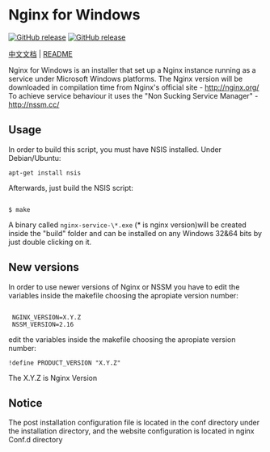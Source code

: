 Nginx for Windows
=================

[![GitHub release](https://img.shields.io/github/v/tag/hlinfocc/winginx.svg?label=release)](https://github.com/hlinfocc/winginx/releases)
[![GitHub release](https://img.shields.io/badge/Download-cf2727)](https://github.com/hlinfocc/winginx/releases)

[中文文档](README.md) | [README](README_EN.md)


Nginx for Windows is an installer that set up a Nginx instance
running as a service under Microsoft Windows platforms. 
The Nginx version will be downloaded in compilation time from Nginx's official site - http://nginx.org/
To achieve service behaviour it uses the "Non Sucking Service Manager" - http://nssm.cc/

Usage
-----

In order to build this script, you must have NSIS installed. Under Debian/Ubuntu:

```
apt-get install nsis
```
Afterwards, just build the NSIS script:

```

$ make
```
A binary called ``nginx-service-\*.exe`` (\* is nginx version)will be created inside the "build" folder and can be installed on
any Windows 32&64 bits by just double clicking on it.



New versions
------------

In order to use newer versions of Nginx or NSSM you have to edit the variables inside the makefile choosing the apropiate version number:

```

 NGINX_VERSION=X.Y.Z
 NSSM_VERSION=2.16
```

edit the variables inside the makefile choosing the apropiate version number:

```
!define PRODUCT_VERSION "X.Y.Z"
```

The X.Y.Z is Nginx Version

Notice
--------

The post installation configuration file is located in the conf directory under the installation directory, and the website configuration is located in nginx Conf.d directory
